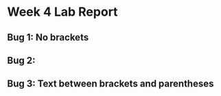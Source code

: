 # Week 4 Lab Report

## Bug 1: No brackets
## Bug 2: 
## Bug 3: Text between brackets and parentheses